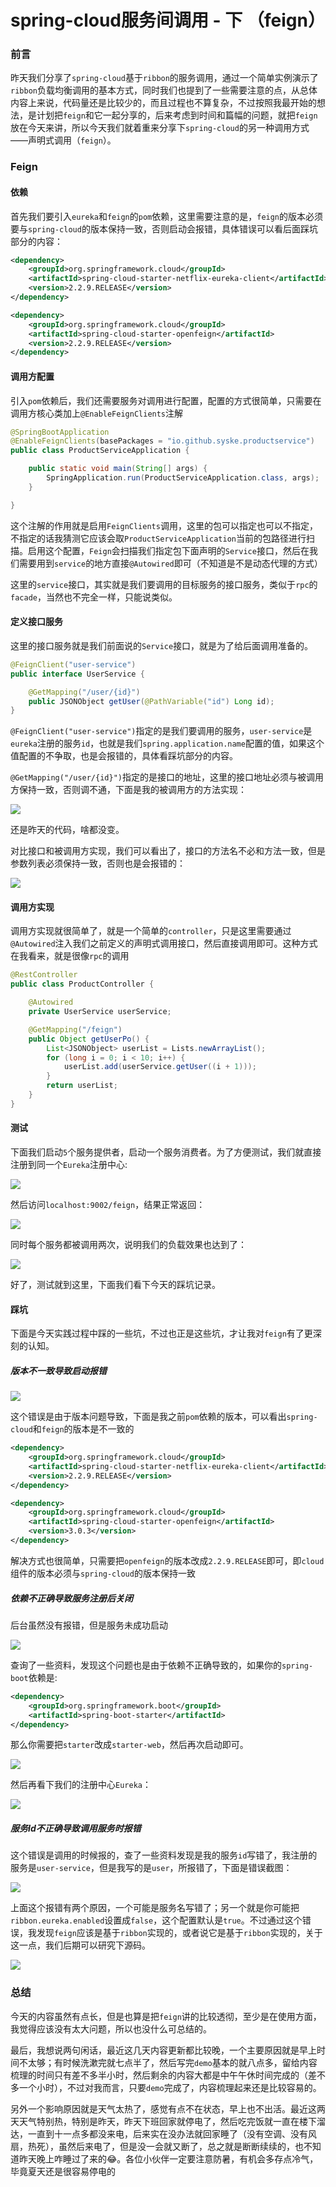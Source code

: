 # spring-cloud服务间调用 - 下 （feign）

### 前言

昨天我们分享了`spring-cloud`基于`ribbon`的服务调用，通过一个简单实例演示了`ribbon`负载均衡调用的基本方式，同时我们也提到了一些需要注意的点，从总体内容上来说，代码量还是比较少的，而且过程也不算复杂，不过按照我最开始的想法，是计划把`feign`和它一起分享的，后来考虑到时间和篇幅的问题，就把`feign`放在今天来讲，所以今天我们就着重来分享下`spring-cloud`的另一种调用方式——声明式调用（`feign`）。

### Feign

#### 依赖

首先我们要引入`eureka`和`feign`的`pom`依赖，这里需要注意的是，`feign`的版本必须要与`spring-cloud`的版本保持一致，否则启动会报错，具体错误可以看后面踩坑部分的内容：

```xml
<dependency>
    <groupId>org.springframework.cloud</groupId>
    <artifactId>spring-cloud-starter-netflix-eureka-client</artifactId>
    <version>2.2.9.RELEASE</version>
</dependency>

<dependency>
    <groupId>org.springframework.cloud</groupId>
    <artifactId>spring-cloud-starter-openfeign</artifactId>
    <version>2.2.9.RELEASE</version>
</dependency>
```

#### 调用方配置

引入`pom`依赖后，我们还需要服务对调用进行配置，配置的方式很简单，只需要在调用方核心类加上`@EnableFeignClients`注解

```java
@SpringBootApplication
@EnableFeignClients(basePackages = "io.github.syske.productservice")
public class ProductServiceApplication {

    public static void main(String[] args) {
        SpringApplication.run(ProductServiceApplication.class, args);
    }

}
```

这个注解的作用就是启用`FeignClients`调用，这里的包可以指定也可以不指定，不指定的话我猜测它应该会取`ProductServiceApplication`当前的包路径进行扫描。启用这个配置，`Feign`会扫描我们指定包下面声明的`Service`接口，然后在我们需要用到`service`的地方直接`@Autowired`即可（不知道是不是动态代理的方式）

这里的`service`接口，其实就是我们要调用的目标服务的接口服务，类似于`rpc`的`facade`，当然也不完全一样，只能说类似。

#### 定义接口服务

这里的接口服务就是我们前面说的`Service`接口，就是为了给后面调用准备的。

```java
@FeignClient("user-service")
public interface UserService {

    @GetMapping("/user/{id}")
    public JSONObject getUser(@PathVariable("id") Long id);
}
```

`@FeignClient("user-service")`指定的是我们要调用的服务，`user-service`是`eureka`注册的服务`id`，也就是我们`spring.application.name`配置的值，如果这个值配置的不争取，也是会报错的，具体看踩坑部分的内容。

`@GetMapping("/user/{id}")`指定的是接口的地址，这里的接口地址必须与被调用方保持一致，否则调不通，下面是我的被调用方的方法实现：

![](https://syske-pic-bed.oss-cn-hangzhou.aliyuncs.com/imgs/images/20210803132304.png)

还是昨天的代码，啥都没变。

对比接口和被调用方实现，我们可以看出了，接口的方法名不必和方法一致，但是参数列表必须保持一致，否则也是会报错的：

![](https://syske-pic-bed.oss-cn-hangzhou.aliyuncs.com/imgs/images/20210803132645.png)

#### 调用方实现

调用方实现就很简单了，就是一个简单的`controller`，只是这里需要通过`@Autowired`注入我们之前定义的声明式调用接口，然后直接调用即可。这种方式在我看来，就是很像`rpc`的调用

```java
@RestController
public class ProductController {

    @Autowired
    private UserService userService;

    @GetMapping("/feign")
    public Object getUserPo() {
        List<JSONObject> userList = Lists.newArrayList();
        for (long i = 0; i < 10; i++) {
            userList.add(userService.getUser((i + 1)));
        }
        return userList;
    }
}
```

#### 测试

下面我们启动`5`个服务提供者，启动一个服务消费者。为了方便测试，我们就直接注册到同一个`Eureka`注册中心:

![](https://syske-pic-bed.oss-cn-hangzhou.aliyuncs.com/imgs/images/20210803133441.png)

然后访问`localhost:9002/feign`，结果正常返回：

![](https://syske-pic-bed.oss-cn-hangzhou.aliyuncs.com/imgs/images/20210803133637.png)

同时每个服务都被调用两次，说明我们的负载效果也达到了：

![](https://syske-pic-bed.oss-cn-hangzhou.aliyuncs.com/imgs/images/20210803133819.png)

好了，测试就到这里，下面我们看下今天的踩坑记录。

#### 踩坑

下面是今天实践过程中踩的一些坑，不过也正是这些坑，才让我对`feign`有了更深刻的认知。

##### 版本不一致导致启动报错

![](https://syske-pic-bed.oss-cn-hangzhou.aliyuncs.com/imgs/20210803082224.png)

这个错误是由于版本问题导致，下面是我之前`pom`依赖的版本，可以看出`spring-cloud`和`feign`的版本是不一致的

```xml
<dependency>
    <groupId>org.springframework.cloud</groupId>
    <artifactId>spring-cloud-starter-netflix-eureka-client</artifactId>
    <version>2.2.9.RELEASE</version>
</dependency>

<dependency>
    <groupId>org.springframework.cloud</groupId>
    <artifactId>spring-cloud-starter-openfeign</artifactId>
    <version>3.0.3</version>
</dependency>
```

解决方式也很简单，只需要把`openfeign`的版本改成`2.2.9.RELEASE`即可，即`cloud`组件的版本必须与`spring-cloud`的版本保持一致

##### 依赖不正确导致服务注册后关闭

后台虽然没有报错，但是服务未成功启动

![](https://syske-pic-bed.oss-cn-hangzhou.aliyuncs.com/imgs/20210803082522.png)

查询了一些资料，发现这个问题也是由于依赖不正确导致的，如果你的`spring-boot`依赖是:

```xml
<dependency>
    <groupId>org.springframework.boot</groupId>
    <artifactId>spring-boot-starter</artifactId>
</dependency>
```

那么你需要把`starter`改成`starter-web`，然后再次启动即可。

![](https://syske-pic-bed.oss-cn-hangzhou.aliyuncs.com/imgs/20210803082815.png)

然后再看下我们的注册中心`Eureka`：

![](https://syske-pic-bed.oss-cn-hangzhou.aliyuncs.com/imgs/20210803082856.png)

##### 服务Id不正确导致调用服务时报错

这个错误是调用的时候报的，查了一些资料发现是我的服务`id`写错了，我注册的服务是`user-service`，但是我写的是`user`，所报错了，下面是错误截图：

![](https://syske-pic-bed.oss-cn-hangzhou.aliyuncs.com/imgs/20210803083600.png)

上面这个报错有两个原因，一个可能是服务名写错了；另一个就是你可能把`ribbon.eureka.enabled`设置成`false`，这个配置默认是`true`。不过通过这个错误，我发现`feign`应该是基于`ribbon`实现的，或者说它是基于`ribbon`实现的，关于这一点，我们后期可以研究下源码。

![](https://syske-pic-bed.oss-cn-hangzhou.aliyuncs.com/imgs/20210803084522.png)

### 总结

今天的内容虽然有点长，但是也算是把`feign`讲的比较透彻，至少是在使用方面，我觉得应该没有太大问题，所以也没什么可总结的。

最后，我想说两句闲话，最近这几天内容更新都比较晚，一个主要原因就是早上时间不太够；有时候洗漱完就七点半了，然后写完`demo`基本的就八点多，留给内容梳理的时间只有差不多半小时，然后剩余的内容大都是中午午休时间完成的（差不多一个小时），不过对我而言，只要`demo`完成了，内容梳理起来还是比较容易的。

另外一个影响原因就是天气太热了，感觉有点不在状态，早上也不出活。最近这两天天气特别热，特别是昨天，昨天下班回家就停电了，然后吃完饭就一直在楼下溜达，一直到十一点多都没来电，后来实在没办法就回家睡了（没有空调、没有风扇，热死），虽然后来电了，但是没一会就又断了，总之就是断断续续的，也不知道昨天晚上咋睡过了来的😂。各位小伙伴一定要注意防暑，有机会多存点冷气，毕竟夏天还是很容易停电的
